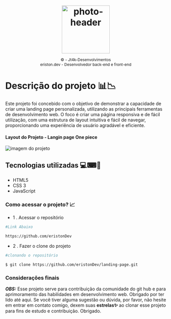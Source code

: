 <h1 align="center">
    <img src="https://ik.imagekit.io/jt4kdesenvolvimentos/perfil.svg?updatedAt=1742840251579" alt="photo-header" width="150">
    <p style="font-size: 12px;font-weight: lighter;">© - Jt4k-Desenvolvimentos<br>
    eriston.dev - Desenvolvedor back-end e front-end</p>
</h1>

# Descrição do projeto 📊📉

Este projeto foi concebido com o objetivo de demonstrar a capacidade de criar uma landing page personalizada, utilizando as principais ferramentas de desenvolvimento web. O foco é criar uma página responsiva e de fácil utilização, com uma estrutura de layout intuitiva e fácil de navegar, proporcionando uma experiência de usuário agradável e eficiente.

#### Layout do Projeto - Langin page One piece


<img src="https://ik.imagekit.io/jt4kdesenvolvimentos/projeto.jpg?updatedAt=1742840384224" alt="imagem do projeto">

## Tecnologias utilizadas 💻⌨📳

- HTML5 
- CSS 3
- JavaScript

### Como acessar o projeto? 📈
- 1 . Acessar o repositório 

```bash
#Link Abaixo

https://github.com/eristonDev
```

- 2 . Fazer o clone do projeto 

```bash
#clonando o repositório

$ git clone https://github.com/eristonDev/landing-page.git

```

### Considerações finais 
***OBS:*** Esse projeto serve para contribuição da comunidade do 
git hub e para aprimoramento das habilidades em desenvolvimento web. Obrigado por ter lido até aqui. Se você tiver alguma sugestão ou dúvida, por favor, não hesite em entrar em contato comigo, dexem suas **estrelas✨** ao clonar esse projeto para fins de estudo e contribuição. Obrigado.








